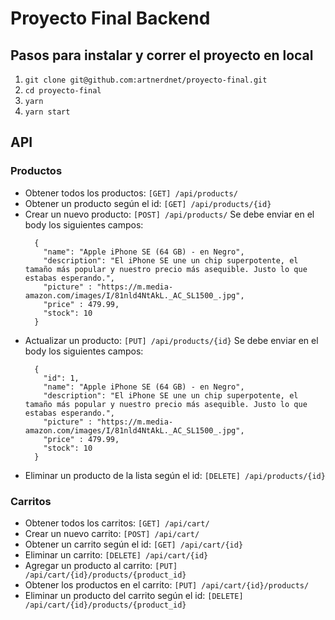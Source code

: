 # Proyecto Final Backend

## Pasos para instalar y correr el proyecto en local
1. `git clone git@github.com:artnerdnet/proyecto-final.git`
2. `cd proyecto-final`
3. `yarn`
4. `yarn start`

## API
### Productos
- Obtener todos los productos: `[GET] /api/products/`
- Obtener un producto según el id: `[GET] /api/products/{id}`
- Crear un nuevo producto: `[POST] /api/products/`
  Se debe enviar en el body los siguientes campos: 
  ```
    {
      "name": "Apple iPhone SE (64 GB) - en Negro",
      "description": "El iPhone SE une un chip superpotente, el tamaño más popular y nuestro precio más asequible. Justo lo que estabas esperando.",
      "picture" : "https://m.media-amazon.com/images/I/81nld4NtAkL._AC_SL1500_.jpg",
      "price" : 479.99,
      "stock": 10
    }
  ```
- Actualizar un producto: `[PUT] /api/products/{id}`
  Se debe enviar en el body los siguientes campos:
  ```
    {
      "id": 1,
      "name": "Apple iPhone SE (64 GB) - en Negro",
      "description": "El iPhone SE une un chip superpotente, el tamaño más popular y nuestro precio más asequible. Justo lo que estabas esperando.",
      "picture" : "https://m.media-amazon.com/images/I/81nld4NtAkL._AC_SL1500_.jpg",
      "price" : 479.99,
      "stock": 10
    }
  ```
- Eliminar un producto de la lista según el id: `[DELETE] /api/products/{id}`

### Carritos
- Obtener todos los carritos: `[GET] /api/cart/`
- Crear un nuevo carrito: `[POST] /api/cart/`
- Obtener un carrito según el id: `[GET] /api/cart/{id}`
- Eliminar un carrito: `[DELETE] /api/cart/{id}`
- Agregar un producto al carrito: `[PUT] /api/cart/{id}/products/{product_id}`
- Obtener los productos en el carrito: `[PUT] /api/cart/{id}/products/`
- Eliminar un producto del carrito según el id: `[DELETE] /api/cart/{id}/products/{product_id}`